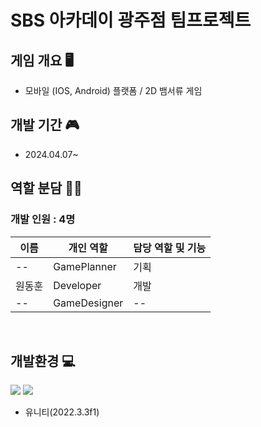  <h1> SBS 아카데이 광주점 팀프로젝트  </h1>

## 게임 개요 🖥
- 모바일 (IOS, Android) 플랫폼 / 2D 뱀서류 게임

## 개발 기간 🎮
- 2024.04.07~

## 역할 분담 🧑‍💻
### 개발 인원 : 4명
| 이름 | 개인 역할 | 담당 역할 및 기능 |
| ------ | ---------- | ------ |
| -- | GamePlanner | 기획 |
| 원동훈 | Developer | 개발 |
| -- | GameDesigner | -- |

<br/>

## 개발환경 💻
<img src="https://img.shields.io/badge/Unity-FFFFFF?style=for-the-badge&logo=Unity&logoColor=black">

<img src="https://img.shields.io/badge/csharp-512BD4?style=for-the-badge&logo=csharp&logoColor=white">

- 유니티(2022.3.3f1)
